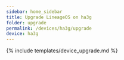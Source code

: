 ```yaml
---
sidebar: home_sidebar
title: Upgrade LineageOS on ha3g
folder: upgrade
permalink: /devices/ha3g/upgrade
device: ha3g
---
```

{% include templates/device_upgrade.md %}
